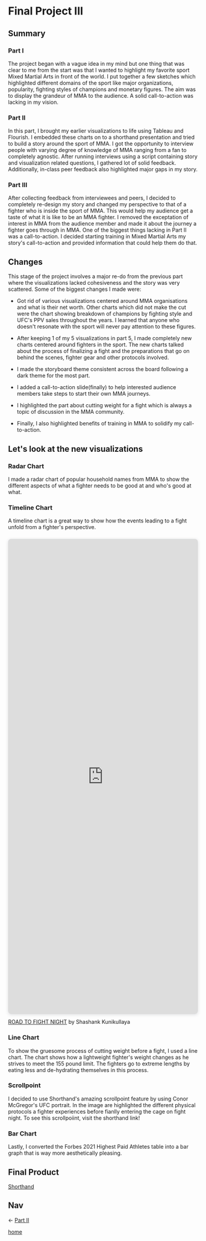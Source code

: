 # Final Project III

## Summary

### Part I

The project began with a vague idea in my mind but one thing that was clear to me from the start was that I wanted to highlight my favorite sport Mixed Martial Arts in front of the world. I put together a few sketches which highlighted different domains of the sport like major organizations, popularity, fighting styles of champions and monetary figures. The aim was to display the grandeur of MMA to the audience. A solid call-to-action was lacking in my vision.

### Part II

In this part, I brought my earlier visualizations to life using Tableau and Flourish. I embedded these charts on to a shorthand presentation and tried to build a story around the sport of MMA. I got the opportunity to interview people with varying degree of knowledge of MMA ranging from a fan to completely agnostic. After running interviews using a script containing story and visualization related questions, I gathered lot of solid feedback. Additionally, in-class peer feedback also highlighted major gaps in my story.

### Part III

After collecting feedback from interviewees and peers, I decided to completely re-design my story and changed my perspective to that of a fighter who is inside the sport of MMA. This would help my audience get a taste of what it is like to be an MMA fighter. I removed the exceptation of interest in MMA from the audience member and made it about the journey a fighter goes through in MMA. One of the biggest things lacking in Part II was a call-to-action. I decided starting training in Mixed Martial Arts my story's call-to-action and provided information that could help them do that.

## Changes

This stage of the project involves a major re-do from the previous part where the visualizations lacked cohesiveness and the story was very scattered. Some of the biggest changes I made were:

- Got rid of various visualizations centered around MMA organisations and what is their net worth. Other charts which did not make the cut were the chart showing breakdown of champions by fighting style and UFC's PPV sales throughout the years. I learned that anyone who doesn't resonate with the sport will never pay attention to these figures.

- After keeping 1 of my 5 visualizations in part 5, I made completely new charts centered around fighters in the sport. The new charts talked about the process of finalizing a fight and the preparations that go on behind the scenes, fighter gear and other protocols involved.

- I made the storyboard theme consistent across the board following a dark theme for the most part.

- I added a call-to-action slide(finally) to help interested audience members take steps to start their own MMA journeys.

- I highlighted the part about cutting weight for a fight which is always a topic of discussion in the MMA community.

- Finally, I also highlighted benefits of training in MMA to solidify my call-to-action.

## Let's look at the new visualizations

### Radar Chart 

I made a radar chart of popular household names from MMA to show the different aspects of what a fighter needs to be good at and who's good at what.

<div class="flourish-embed flourish-radar" data-src="visualisation/12097545"><script src="https://public.flourish.studio/resources/embed.js"></script></div>

### Timeline Chart

A timeline chart is a great way to show how the events leading to a fight unfold from a fighter's perspective.

<div style="position: relative; width: 100%; height: 0; padding-top: 250.0000%;
 padding-bottom: 0; box-shadow: 0 2px 8px 0 rgba(63,69,81,0.16); margin-top: 1.6em; margin-bottom: 0.9em; overflow: hidden;
 border-radius: 8px; will-change: transform;">
  <iframe loading="lazy" style="position: absolute; width: 100%; height: 100%; top: 0; left: 0; border: none; padding: 0;margin: 0;"
    src="https:&#x2F;&#x2F;www.canva.com&#x2F;design&#x2F;DAFUHtXWaJ8&#x2F;view?embed" allowfullscreen="allowfullscreen" allow="fullscreen">
  </iframe>
</div>
<a href="https:&#x2F;&#x2F;www.canva.com&#x2F;design&#x2F;DAFUHtXWaJ8&#x2F;view?utm_content=DAFUHtXWaJ8&amp;utm_campaign=designshare&amp;utm_medium=embeds&amp;utm_source=link" target="_blank" rel="noopener">ROAD TO FIGHT NIGHT</a> by Shashank Kunikullaya

### Line Chart

To show the gruesome process of cutting weight before a fight, I used a line chart. The chart shows how a lightweight fighter's weight changes as he strives to meet the 155 pound limit. The fighters go to extreme lengths by eating less and de-hydrating themselves in this process.

<div class="flourish-embed flourish-chart" data-src="visualisation/12098071"><script src="https://public.flourish.studio/resources/embed.js"></script></div>

### Scrollpoint

I decided to use Shorthand's amazing scrollpoint feature by using Conor McGregor's UFC portrait. In the image are highlighted the different physical protocols a fighter experiences before fianlly entering the cage on fight night. To see this scrollpoiint, visit the shorthand link!

### Bar Chart

Lastly, I converted the Forbes 2021 Highest Paid Athletes table into a bar graph that is way more aesthetically pleasing.

<div class="flourish-embed flourish-chart" data-src="visualisation/12098271"><script src="https://public.flourish.studio/resources/embed.js"></script></div>

## Final Product

[Shorthand](https://preview.shorthand.com/r2q7TF0vSJSQccCg)

## Nav
<- [Part II](final_project_II_shashank.md)

[home](README.md)
